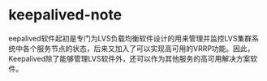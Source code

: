 # keepalived-note
eepalived软件起初是专门为LVS负载均衡软件设计的用来管理并监控LVS集群系统中各个服务节点的状态，后来又加入了可以实现高可用的VRRP功能。因此，Keepalived除了能够管理LVS软件外，还可以作为其他服务的高可用解决方案软件。
